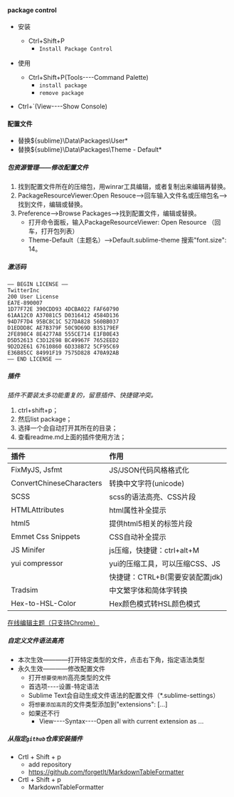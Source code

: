 #### package control
- 安装
    + Ctrl+Shift+P
        * `Install Package Control`
- 使用
    + Ctrl+Shift+P(Tools----Command Palette)
        * `install package`
        * `remove package`


- Ctrl+`(View----Show Console)


#### 配置文件
- 替换${sublime}\Data\Packages\User\*
- 替换${sublime}\Data\Packages\Theme - Default\*

##### 包资源管理——修改配置文件
1. 找到配置文件所在的压缩包，用winrar工具编辑，或者复制出来编辑再替换。
2. PackageResourceViewer:Open Resouce-->回车输入文件名或压缩包名-->找到文件，编辑或替换。
3. Preference-->Browse Packages-->找到配置文件，编辑或替换。
    + 打开命令面板，输入PackageResourceViewer: Open Resource （回车，打开包列表）
    + Theme-Default（主题名）-->Default.sublime-theme 搜索"font.size": 14。

##### 激活码
```
—– BEGIN LICENSE —–
TwitterInc
200 User License
EA7E-890007
1D77F72E 390CDD93 4DCBA022 FAF60790
61AA12C0 A37081C5 D0316412 4584D136
94D7F7D4 95BC8C1C 527DA828 560BB037
D1EDDD8C AE7B379F 50C9D69D B35179EF
2FE898C4 8E4277A8 555CE714 E1FB0E43
D5D52613 C3D12E98 BC49967F 7652EED2
9D2D2E61 67610860 6D338B72 5CF95C69
E36B85CC 84991F19 7575D828 470A92AB
—— END LICENSE ——
```

##### 插件
*插件不要装太多功能重复的，留意插件、快捷键冲突。*

1. ctrl+shift+p；
2. 然后list package；
3. 选择一个会自动打开其所在的目录；
4. 查看readme.md上面的插件使用方法；

|插件                      |作用                   |
|:-----------------------|:--------------------|
|FixMyJS, Jsfmt          |JS/JSON代码风格格式化       |
|ConvertChineseCharacters|转换中文字符(unicode)      |
|SCSS                    |scss的语法高亮、CSS片段      |
|HTMLAttributes          |html属性补全提示           |
|html5                   |提供html5相关的标签片段       |
|Emmet Css Snippets      |CSS自动补全提示            |
|JS Minifer              |js压缩，快捷键：ctrl+alt+M  |
|yui compressor          |yui的压缩工具，可以压缩CSS、JS  |
|                        |快捷键：CTRL+B(需要安装配置jdk)|
|Tradsim                 |中文繁字体和简体字转换          |
|Hex-to-HSL-Color        |Hex颜色模式转HSL颜色模式      |

[在线编辑主题（只支持Chrome）](http://tmtheme-editor.herokuapp.com/)


##### 自定义文件语法高亮
- 本次生效————打开特定类型的文件，点击右下角，指定语法类型
- 永久生效————修改配置文件
    + 打开`想要使用的`高亮类型的文件
    + 首选项----设置-特定语法
    + Sublime Text会自动生成文件语法的配置文件（*.sublime-settings）
    + 将`想要添加高亮`的文件类型添加到"extensions": [...]
    + 如果还不行
        * View----Syntax----Open all with current extension as ...

##### 从指定`github`仓库安装插件
- Crtl + Shift + p
    + add repository
    + https://github.com/forgetIt/MarkdownTableFormatter
- Crtl + Shift + p
    + MarkdownTableFormatter
